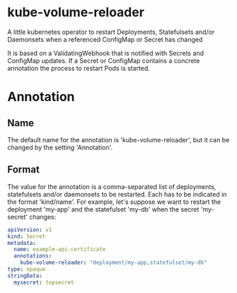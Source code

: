 # kube-volume-reloader
A little kubernetes operator to restart Deployments, Statefulsets and/or Daemonsets when a referenced ConfigMap or Secret has changed

It is based on a ValidatingWebhook that is notified with Secrets and ConfigMap updates. If a Secret or ConfigMap contains a concrete annotation the process to restart Pods is started.

# Annotation

## Name

The default name for the annotation is 'kube-volume-reloader', but it can be changed by the setting 'Annotation'.

## Format

The value for the annotation is a comma-separated list of deployments, statefulsets and/or daemonsets to be restarted. Each has to be indicated in the format 'kind/name'. For example, let's suppose we want to restart the deployment 'my-app' and the statefulset 'my-db' when the secret 'my-secret' changes:

```yaml
apiVersion: v1
kind: Secret
metadata:
  name: example-api-certificate
  annotations:
    kube-volume-reloader: "deployment/my-app,statefulset/my-db"
type: opaque
stringData:
  mysecret: topsecret
```